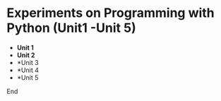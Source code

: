 # Experiments on Programming with Python (Unit1 -Unit 5)


* **Unit 1**
* **Unit 2**
* *Unit 3
* *Unit 4
* *Unit 5



End
